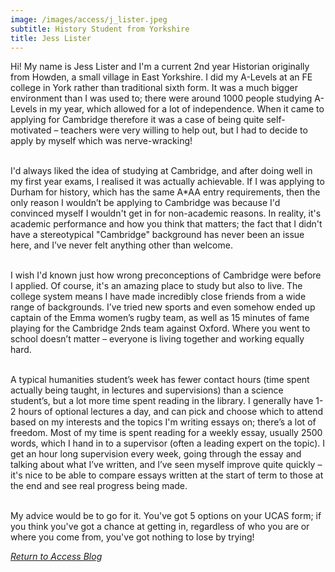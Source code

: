 ```yaml
---
image: /images/access/j_lister.jpeg
subtitle: History Student from Yorkshire
title: Jess Lister
---
```


Hi! My name is Jess Lister and I'm a current 2nd year Historian originally from Howden, a small village in East Yorkshire. I did my A-Levels at an FE college in York rather than traditional sixth form. It was a much bigger environment than I was used to; there were around 1000 people studying A-Levels in my year, which allowed for a lot of independence. When it came to applying for Cambridge therefore it was a case of being quite self-motivated – teachers were very willing to help out, but I had to decide to apply by myself which was nerve-wracking!<br/><br/>

I'd always liked the idea of studying at Cambridge, and after doing well in my first year exams, I realised it was actually achievable. If I was applying to Durham for history, which has the same A*AA entry requirements, then the only reason I wouldn’t be applying to Cambridge was because I'd convinced myself I wouldn't get in for non-academic reasons. In reality, it's academic performance and how you think that matters; the fact that I didn't have a stereotypical "Cambridge" background has never been an issue here, and I’ve never felt anything other than welcome.<br/><br/>

I wish I'd known just how wrong preconceptions of Cambridge were before I applied. Of course, it's an amazing place to study but also to live. The college system means I have made incredibly close friends from a wide range of backgrounds. I’ve tried new sports and even somehow ended up captain of the Emma women’s rugby team, as well as 15 minutes of fame playing for the Cambridge 2nds team against Oxford. Where you went to school doesn’t matter – everyone is living together and working equally hard.<br/><br/>

A typical humanities student’s week has fewer contact hours (time spent actually being taught, in lectures and supervisions) than a science student’s, but a lot more time spent reading in the library. I generally have 1-2 hours of optional lectures a day, and can pick and choose which to attend based on my interests and the topics I'm writing essays on; there’s a lot of freedom. Most of my time is spent reading for a weekly essay, usually 2500 words, which I hand in to a supervisor (often a leading expert on the topic). I get an hour long supervision every week, going through the essay and talking about what I’ve written, and I’ve seen myself improve quite quickly – it's nice to be able to compare essays written at the start of term to those at the end and see real progress being made.<br/><br/>

My advice would be to go for it. You've got 5 options on your UCAS form; if you think you've got a chance at getting in, regardless of who you are or where you come from, you've got nothing to lose by trying!

*[Return to Access Blog](javascript:javascript:history.go(-1))*